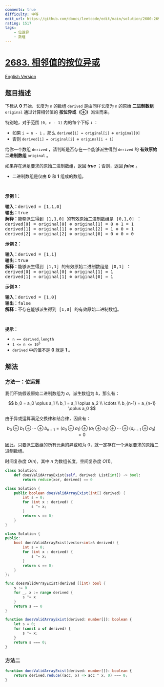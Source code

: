 ```yaml
---
comments: true
difficulty: 中等
edit_url: https://github.com/doocs/leetcode/edit/main/solution/2600-2699/2683.Neighboring%20Bitwise%20XOR/README.md
rating: 1517
tags:
    - 位运算
    - 数组
---
```


# [2683. 相邻值的按位异或](https://leetcode.cn/problems/neighboring-bitwise-xor)

[English Version](/solution/2600-2699/2683.Neighboring%20Bitwise%20XOR/README_EN.md)

## 题目描述

<!-- 这里写题目描述 -->

<p>下标从 <strong>0</strong> 开始、长度为 <code>n</code> 的数组 <code>derived</code> 是由同样长度为 <code>n</code> 的原始 <strong>二进制数组</strong> <code>original</code> 通过计算相邻值的 <strong>按位异或（⊕）</strong>派生而来。</p>

<p>特别地，对于范围&nbsp;<code>[0, n - 1]</code> 内的每个下标 <code>i</code> ：</p>

<ul>
	<li>如果 <code>i = n - 1</code> ，那么 <code>derived[i] = original[i] ⊕ original[0]</code></li>
	<li>否则 <code>derived[i] = original[i] ⊕ original[i + 1]</code></li>
</ul>

<p>给你一个数组 <code>derived</code> ，请判断是否存在一个能够派生得到 <code>derived</code> 的 <strong>有效原始二进制数组</strong> <code>original</code> 。</p>

<p>如果存在满足要求的原始二进制数组，返回 <em><strong>true</strong> </em>；否则，返回<em> <strong>false</strong> </em>。</p>

<ul>
	<li>二进制数组是仅由 <strong>0</strong> 和 <strong>1</strong> 组成的数组。</li>
</ul>

<p>&nbsp;</p>

<p><strong>示例 1：</strong></p>

<pre><strong>输入：</strong>derived = [1,1,0]
<strong>输出：</strong>true
<strong>解释：</strong>能够派生得到 [1,1,0] 的有效原始二进制数组是 [0,1,0] ：
derived[0] = original[0] ⊕ original[1] = 0 ⊕ 1 = 1 
derived[1] = original[1] ⊕ original[2] = 1 ⊕ 0 = 1
derived[2] = original[2] ⊕ original[0] = 0 ⊕ 0 = 0
</pre>

<p><strong>示例 2：</strong></p>

<pre><strong>输入：</strong>derived = [1,1]
<strong>输出：</strong>true
<strong>解释：</strong>能够派生得到 [1,1] 的有效原始二进制数组是 [0,1] ：
derived[0] = original[0] ⊕ original[1] = 1
derived[1] = original[1] ⊕ original[0] = 1
</pre>

<p><strong>示例 3：</strong></p>

<pre><strong>输入：</strong>derived = [1,0]
<strong>输出：</strong>false
<strong>解释：</strong>不存在能够派生得到 [1,0] 的有效原始二进制数组。
</pre>

<p>&nbsp;</p>

<p><strong>提示：</strong></p>

<ul>
	<li><code>n == derived.length</code></li>
	<li><code>1 &lt;= n&nbsp;&lt;= 10<sup>5</sup></code></li>
	<li><code>derived</code> 中的值不是 <strong>0</strong> 就是 <strong>1</strong> 。</li>
</ul>

## 解法

### 方法一：位运算

我们不妨假设原始二进制数组为 $a$，派生数组为 $b$，那么有：

$$
b_0 = a_0 \oplus a_1 \\
b_1 = a_1 \oplus a_2 \\
\cdots \\
b_{n-1} = a_{n-1} \oplus a_0
$$

由于异或运算满足交换律和结合律，因此有：

$$
b_0 \oplus b_1 \oplus \cdots \oplus b_{n-1} = (a_0 \oplus a_1) \oplus (a_1 \oplus a_2) \oplus \cdots \oplus (a_{n-1} \oplus a_0) = 0
$$

因此，只要派生数组的所有元素的异或和为 $0$，就一定存在一个满足要求的原始二进制数组。

时间复杂度 $O(n)$，其中 $n$ 为数组长度。空间复杂度 $O(1)$。

<!-- tabs:start -->

```python
class Solution:
    def doesValidArrayExist(self, derived: List[int]) -> bool:
        return reduce(xor, derived) == 0
```

```java
class Solution {
    public boolean doesValidArrayExist(int[] derived) {
        int s = 0;
        for (int x : derived) {
            s ^= x;
        }
        return s == 0;
    }
}
```

```cpp
class Solution {
public:
    bool doesValidArrayExist(vector<int>& derived) {
        int s = 0;
        for (int x : derived) {
            s ^= x;
        }
        return s == 0;
    }
};
```

```go
func doesValidArrayExist(derived []int) bool {
	s := 0
	for _, x := range derived {
		s ^= x
	}
	return s == 0
}
```

```ts
function doesValidArrayExist(derived: number[]): boolean {
    let s = 0;
    for (const x of derived) {
        s ^= x;
    }
    return s === 0;
}
```

<!-- tabs:end -->

### 方法二

<!-- tabs:start -->

```ts
function doesValidArrayExist(derived: number[]): boolean {
    return derived.reduce((acc, x) => acc ^ x, 0) === 0;
}
```

<!-- tabs:end -->

<!-- end -->
